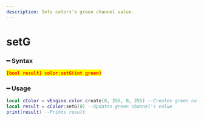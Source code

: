 ```yaml
---
description: Sets colors's green channel value.
---
```


# setG

### ━ Syntax

<mark style="color:red;">**`[bool result] color:setG(int green)`**</mark>

### ━ Usage

```lua
local cColor = vEngine.color.create(0, 255, 0, 255) --Creates green color
local result = cColor:setG(0) --Updates green channel's value
print(result) --Prints result
```
